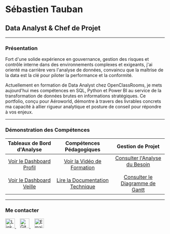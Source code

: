 # Sébastien Tauban
## Data Analyst & Chef de Projet

---

### Présentation
Fort d'une solide expérience en gouvernance, gestion des risques et contrôle interne dans des environnements complexes et exigeants, j'ai orienté ma carrière vers l'analyse de données, convaincu que la maîtrise de la data est la clé pour piloter la performance et la conformité.

Actuellement en formation de Data Analyst chez OpenClassRooms, je mets aujourd'hui mes compétences en SQL, Python et Power BI au service de la transformation de données brutes en informations stratégiques. Ce portfolio, conçu pour Aéroworld, démontre à travers des livrables concrets ma capacité à allier rigueur analytique et posture de conseil pour répondre à vos enjeux.

---

### Démonstration des Compétences
<table>
  <thead>
    <tr>
      <th align="center">Tableaux de Bord d'Analyse</th>
      <th align="center">Compétences Pédagogiques</th>
      <th align="center">Gestion de Projet</th>
    </tr>
  </thead>
  <tbody>
    <tr>
      <td align="center">
        <a href="#">Voir le Dashboard Profil</a><br/><br/>
        <a href="#">Voir le Dashboard Veille</a>
      </td>
      <td align="center">
        <a href="#">Voir la Vidéo de Formation</a><br/><br/>
        <a href="#">Lire la Documentation Technique</a>
      </td>
      <td align="center">
        <a href="#">Consulter l'Analyse du Besoin</a><br/><br/>
        <a href="#">Consulter le Diagramme de Gantt</a>
      </td>
    </tr>
  </tbody>
</table>

---

### Me contacter
<a href="[https://www.linkedin.com/in/sebastien-tauban-b520a816/](https://www.linkedin.com/in/s%C3%A9bastien-tauban-2462846/)">
  <img src="https://content.linkedin.com/content/dam/me/business/en-us/amp/brand-site/v2/bg/LI-Bug.svg.original.svg" alt="LinkedIn" width="30">
</a>
&nbsp;&nbsp;
<a href="LIEN_VERS_VOTRE_PROFIL_GITHUB_ICI">
  <img src="https://github.githubassets.com/images/modules/logos_page/GitHub-Mark.png" alt="GitHub" width="30">
</a>
&nbsp;&nbsp;
<a href="mailto:sebastien.tauban@gmail.com">
  <img src="https://static.cdnlogo.com/logos/g/24/gmail.svg" alt="Email" width="30">
</a>
